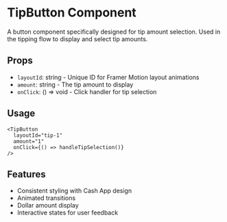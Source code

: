 # TipButton Component

A button component specifically designed for tip amount selection. Used in the tipping flow to display and select tip amounts.

## Props

- `layoutId`: string - Unique ID for Framer Motion layout animations
- `amount`: string - The tip amount to display
- `onClick`: () => void - Click handler for tip selection

## Usage

```tsx
<TipButton
  layoutId="tip-1"
  amount="1"
  onClick={() => handleTipSelection()}
/>
```

## Features

- Consistent styling with Cash App design
- Animated transitions
- Dollar amount display
- Interactive states for user feedback 